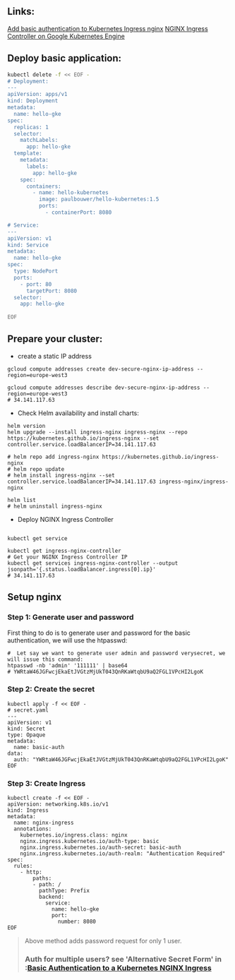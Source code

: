 
## Links: 
[Add basic authentication to Kubernetes Ingress nginx](https://blog.petehouston.com/add-basic-authentication-to-kubernetes-ingress-nginx/)
[NGINX Ingress Controller on Google Kubernetes Engine](https://www.cloudskillsboost.google/focuses/872?parent=catalog)


## Deploy basic application:

```sh
kubectl delete -f << EOF -
# Deployment:
---
apiVersion: apps/v1
kind: Deployment
metadata:
  name: hello-gke
spec:
  replicas: 1
  selector:
    matchLabels:
      app: hello-gke
  template:
    metadata:
      labels:
        app: hello-gke
    spec:
      containers:
        - name: hello-kubernetes
          image: paulbouwer/hello-kubernetes:1.5
          ports:
            - containerPort: 8080

# Service:
---
apiVersion: v1
kind: Service
metadata:
  name: hello-gke
spec:
  type: NodePort
  ports:
    - port: 80
      targetPort: 8080
  selector:
    app: hello-gke
    
EOF

```

## Prepare your cluster:
- create a static IP address
```shell
gcloud compute addresses create dev-secure-nginx-ip-address --region=europe-west3

gcloud compute addresses describe dev-secure-nginx-ip-address --region=europe-west3
# 34.141.117.63
```


- Check Helm availability and install charts:
```shell
helm version
helm upgrade --install ingress-nginx ingress-nginx --repo https://kubernetes.github.io/ingress-nginx --set controller.service.loadBalancerIP=34.141.117.63

# helm repo add ingress-nginx https://kubernetes.github.io/ingress-nginx
# helm repo update
# helm install ingress-nginx --set controller.service.loadBalancerIP=34.141.117.63 ingress-nginx/ingress-nginx

helm list
# helm uninstall ingress-nginx
```

- Deploy NGINX Ingress Controller
```shell

kubectl get service

kubectl get ingress-nginx-controller
# Get your NGINX Ingress Controller IP
kubectl get services ingress-nginx-controller --output jsonpath='{.status.loadBalancer.ingress[0].ip}'
# 34.141.117.63
```


## Setup nginx
### Step 1: Generate user and password

First thing to do is to generate user and password for the basic authentication, we will use the htpasswd:
```shell
#  Let say we want to generate user admin and password verysecret, we will issue this command:
htpasswd -nb 'admin' '111111' | base64
# YWRtaW46JGFwcjEkaEtJVGtzMjUkT043QnRKaWtqbU9aQ2FGL1VPcHI2LgoK
```

### Step 2: Create the secret
```shell
kubectl apply -f << EOF -
# secret.yaml
---
apiVersion: v1
kind: Secret
type: Opaque
metadata:
  name: basic-auth
data:
  auth: "YWRtaW46JGFwcjEkaEtJVGtzMjUkT043QnRKaWtqbU9aQ2FGL1VPcHI2LgoK"
EOF
```

### Step 3: Create Ingress
```shell
kubectl create -f << EOF -
apiVersion: networking.k8s.io/v1
kind: Ingress
metadata:
  name: nginx-ingress
  annotations:
    kubernetes.io/ingress.class: nginx
    nginx.ingress.kubernetes.io/auth-type: basic   
    nginx.ingress.kubernetes.io/auth-secret: basic-auth 
    nginx.ingress.kubernetes.io/auth-realm: "Authentication Required"
spec:
  rules:
    - http:
        paths:
        - path: /
          pathType: Prefix
          backend:
            service:
              name: hello-gke
              port:
                number: 8080
EOF
```
> Above method adds password request for only 1 user.
> ### Auth for multiple users? see 'Alternative Secret Form' in :[Basic Authentication to a Kubernetes NGINX Ingress](https://www.howtogeek.com/devops/how-to-add-http-basic-authentication-to-a-kubernetes-nginx-ingress/)

